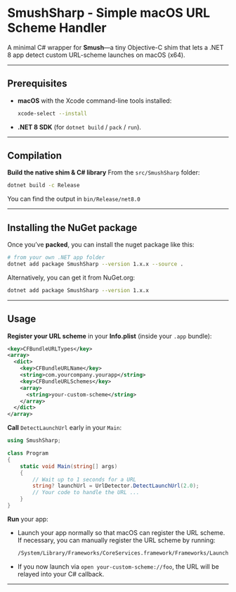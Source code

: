 # SmushSharp - Simple macOS URL Scheme Handler

A minimal C# wrapper for **Smush**—a tiny Objective-C shim that lets a .NET 8 app detect custom URL-scheme launches on macOS (x64).

---

## Prerequisites

- **macOS** with the Xcode command-line tools installed:
  ```bash
  xcode-select --install
  ```
- **.NET 8 SDK** (for `dotnet build` / `pack` / `run`).

---

## Compilation

**Build the native shim & C# library**
From the `src/SmushSharp` folder:
```bash
dotnet build -c Release
```
You can find the output in `bin/Release/net8.0`

---

## Installing the NuGet package

Once you’ve **packed**, you can install the nuget package like this:

```bash
# from your own .NET app folder
dotnet add package SmushSharp --version 1.x.x --source .
```

Alternatively, you can get it from NuGet.org:
```bash
dotnet add package SmushSharp --version 1.x.x
```
---

## Usage

**Register your URL scheme** in your **Info.plist** (inside your `.app` bundle):

```xml
<key>CFBundleURLTypes</key>
<array>
  <dict>
    <key>CFBundleURLName</key>
    <string>com.yourcompany.yourapp</string>
    <key>CFBundleURLSchemes</key>
    <array>
      <string>your-custom-scheme</string>
    </array>
  </dict>
</array>
```

**Call** `DetectLaunchUrl` early in your `Main`:

```csharp
using SmushSharp;

class Program
{
    static void Main(string[] args)
    {
        // Wait up to 1 seconds for a URL
        string? launchUrl = UrlDetector.DetectLaunchUrl(2.0);
        // Your code to handle the URL ...
    }
}
```

**Run** your app:
 - Launch your app normally so that macOS can register the URL scheme. If necessary, you can manually register the URL scheme by running:
     ```bash
     /System/Library/Frameworks/CoreServices.framework/Frameworks/LaunchServices.framework/Support/lsregister -f <yourAppPath>.app
     ```
 - If you now launch via `open your-custom-scheme://foo`, the URL will be relayed into your C# callback.

---